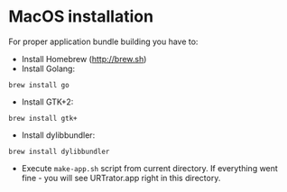 # MacOS installation

For proper application bundle building you have to:

* Install Homebrew (http://brew.sh)
* Install Golang:

```
brew install go
```

* Install GTK+2:

```
brew install gtk+
```

* Install dylibbundler:

```
brew install dylibbundler
```

* Execute ``make-app.sh`` script from current directory. If everything
went fine - you will see URTrator.app right in this directory.
